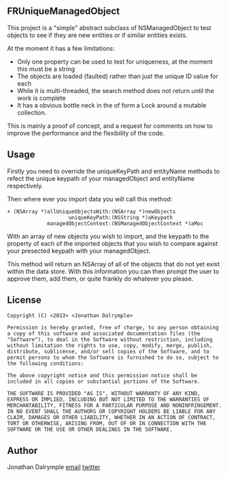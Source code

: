 FRUniqueManagedObject
---------------------

This project is a "simple" abstract subclass of NSManagedObject to test objects to see if they are new entities or if similar entities exists.

At the moment it has a few limitations:

* Only one property can be used to test for uniqueness, at the moment this must be a string
* The objects are loaded (faulted) rather than just the unique ID value for each
* While it is multi-threaded, the search method does not return until the work is complete
* It has a obvious bottle neck in the of form a Lock around a mutable collection.

This is mainly a proof of concept, and a request for comments on how to improve the performance and the flexibility of the code.

Usage
-----

Firstly you need to override the uniqueKeyPath and entityName methods to refect the unique keypath of your managedObject and entityName respectively.

Then where ever you import data you will call this method:

	+ (NSArray *)allUniqueObjectsWith:(NSArray *)newObjects
	                    uniqueKeyPath:(NSString *)aKeypath
	             managedObjectContext:(NSManagedObjectContext *)aMoc
				 
 With an array of new objects you wish to import, and the keypath to the property of each of the imported objects that you wish to compare against your presected keypath with your managedObject.
 
 This method will return an NSArray of all of the objects that do not yet exist within the data store. 
 With this information you can then prompt the user to approve them, add them, or quite frankly do whatever you please.

License
-------

	Copyright (C) <2013> <Jonathan Dalrymple>

	Permission is hereby granted, free of charge, to any person obtaining a copy of this software and associated documentation files (the "Software"), to deal in the Software without restriction, including without limitation the rights to use, copy, modify, merge, publish, distribute, sublicense, and/or sell copies of the Software, and to permit persons to whom the Software is furnished to do so, subject to the following conditions:

	The above copyright notice and this permission notice shall be included in all copies or substantial portions of the Software.

	THE SOFTWARE IS PROVIDED "AS IS", WITHOUT WARRANTY OF ANY KIND, EXPRESS OR IMPLIED, INCLUDING BUT NOT LIMITED TO THE WARRANTIES OF MERCHANTABILITY, FITNESS FOR A PARTICULAR PURPOSE AND NONINFRINGEMENT. IN NO EVENT SHALL THE AUTHORS OR COPYRIGHT HOLDERS BE LIABLE FOR ANY CLAIM, DAMAGES OR OTHER LIABILITY, WHETHER IN AN ACTION OF CONTRACT, TORT OR OTHERWISE, ARISING FROM, OUT OF OR IN CONNECTION WITH THE SOFTWARE OR THE USE OR OTHER DEALINGS IN THE SOFTWARE.

Author
------
Jonathan Dalrymple [email](mailto:jonathan@float-right.co.uk) [twitter](http://twitter.com/veritech)

